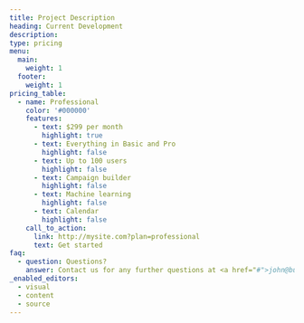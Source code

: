 ```yaml
---
title: Project Description
heading: Current Development
description:
type: pricing
menu:
  main:
    weight: 1
  footer:
    weight: 1
pricing_table:
  - name: Professional
    color: '#000000'
    features:
      - text: $299 per month
        highlight: true
      - text: Everything in Basic and Pro
        highlight: false
      - text: Up to 100 users
        highlight: false
      - text: Campaign builder
        highlight: false
      - text: Machine learning
        highlight: false
      - text: Calendar
        highlight: false
    call_to_action:
      link: http://mysite.com?plan=professional
      text: Get started
faq:
  - question: Questions?
    answer: Contact us for any further questions at <a href="#">john@business.com</a>.
_enabled_editors:
  - visual
  - content
  - source
---
```


